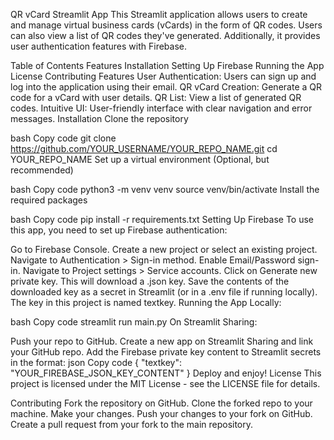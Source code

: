 QR vCard Streamlit App
This Streamlit application allows users to create and manage virtual business cards (vCards) in the form of QR codes. Users can also view a list of QR codes they've generated. Additionally, it provides user authentication features with Firebase.

Table of Contents
Features
Installation
Setting Up Firebase
Running the App
License
Contributing
Features
User Authentication: Users can sign up and log into the application using their email.
QR vCard Creation: Generate a QR code for a vCard with user details.
QR List: View a list of generated QR codes.
Intuitive UI: User-friendly interface with clear navigation and error messages.
Installation
Clone the repository

bash
Copy code
git clone https://github.com/YOUR_USERNAME/YOUR_REPO_NAME.git
cd YOUR_REPO_NAME
Set up a virtual environment (Optional, but recommended)

bash
Copy code
python3 -m venv venv
source venv/bin/activate
Install the required packages

bash
Copy code
pip install -r requirements.txt
Setting Up Firebase
To use this app, you need to set up Firebase authentication:

Go to Firebase Console.
Create a new project or select an existing project.
Navigate to Authentication > Sign-in method.
Enable Email/Password sign-in.
Navigate to Project settings > Service accounts.
Click on Generate new private key. This will download a .json key.
Save the contents of the downloaded key as a secret in Streamlit (or in a .env file if running locally). The key in this project is named textkey.
Running the App
Locally:

bash
Copy code
streamlit run main.py
On Streamlit Sharing:

Push your repo to GitHub.
Create a new app on Streamlit Sharing and link your GitHub repo.
Add the Firebase private key content to Streamlit secrets in the format:
json
Copy code
{
    "textkey": "YOUR_FIREBASE_JSON_KEY_CONTENT"
}
Deploy and enjoy!
License
This project is licensed under the MIT License - see the LICENSE file for details.

Contributing
Fork the repository on GitHub.
Clone the forked repo to your machine.
Make your changes.
Push your changes to your fork on GitHub.
Create a pull request from your fork to the main repository.
